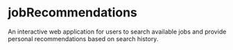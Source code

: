 # jobRecommendations
An interactive web application for users to search available jobs and provide personal recommendations based on search history.
